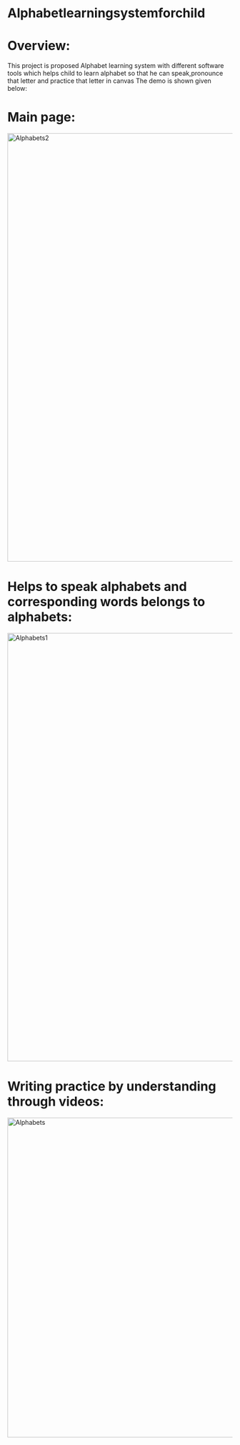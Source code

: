 # Alphabetlearningsystemforchild
# Overview:
This project is proposed Alphabet learning system with different software tools which helps child to learn alphabet so that he can speak,pronounce that letter and practice that letter in canvas The demo is shown given below:

# Main page:

<img width="959" alt="Alphabets2" src="https://github.com/VermaAyush2k4/Alphabetlearningsystemforchild/assets/117018341/755c657b-fd16-421c-9913-fa8dfb78783b">

# Helps to speak alphabets and corresponding words belongs to alphabets:

 
<img width="959" alt="Alphabets1" src="https://github.com/VermaAyush2k4/Alphabetlearningsystemforchild/assets/117018341/9146858f-0177-4650-97d0-8cb6c943aff1">

# Writing practice by understanding through videos:


<img width="716" alt="Alphabets" src="https://github.com/VermaAyush2k4/Alphabetlearningsystemforchild/assets/117018341/6572b4ed-3a5f-4354-acfc-34a121aa6ec9">
